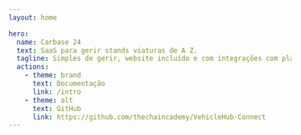 ```yaml
---
layout: home

hero:
  name: Carbase 24
  text: SaaS para gerir stands viaturas de A Z.
  tagline: Simples de gerir, website incluído e com integrações com plataformas mais recentes do mercado
  actions:
    - theme: brand
      text: Documentação
      link: /intro
    - theme: alt
      text: GitHub
      link: https://github.com/thechaincademy/VehicleHub-Connect
---
```

